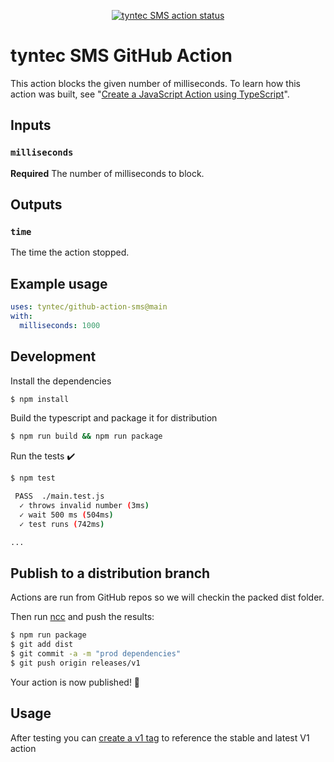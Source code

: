 <p align="center">
  <a href="https://github.com/tyntec/github-action-sms/actions"><img alt="tyntec SMS action status" src="https://github.com/tyntec/github-action-sms/workflows/build-test/badge.svg"></a>
</p>

# tyntec SMS GitHub Action

This action blocks the given number of milliseconds. To learn how this action was built, see "[Create a JavaScript Action using TypeScript](https://github.com/actions/typescript-action)".

## Inputs

### `milliseconds`

**Required** The number of milliseconds to block.

## Outputs

### `time`

The time the action stopped.

## Example usage

```yaml
uses: tyntec/github-action-sms@main
with:
  milliseconds: 1000
```

## Development

Install the dependencies  
```bash
$ npm install
```

Build the typescript and package it for distribution
```bash
$ npm run build && npm run package
```

Run the tests :heavy_check_mark:  
```bash
$ npm test

 PASS  ./main.test.js
  ✓ throws invalid number (3ms)
  ✓ wait 500 ms (504ms)
  ✓ test runs (742ms)

...
```

## Publish to a distribution branch

Actions are run from GitHub repos so we will checkin the packed dist folder. 

Then run [ncc](https://github.com/zeit/ncc) and push the results:
```bash
$ npm run package
$ git add dist
$ git commit -a -m "prod dependencies"
$ git push origin releases/v1
```

Your action is now published! :rocket: 

## Usage

After testing you can [create a v1 tag](https://github.com/actions/toolkit/blob/master/docs/action-versioning.md) to reference the stable and latest V1 action
